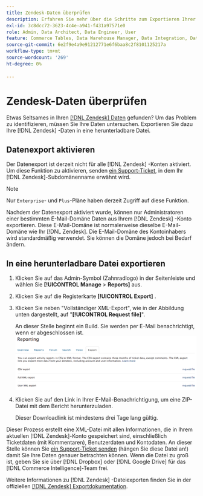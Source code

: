 ```yaml
---
title: Zendesk-Daten überprüfen
description: Erfahren Sie mehr über die Schritte zum Exportieren Ihrer Zendesk-Daten.
exl-id: 3c8dcc72-3623-4c4e-a941-f431a97571e0
role: Admin, Data Architect, Data Engineer, User
feature: Commerce Tables, Data Warehouse Manager, Data Integration, Data Import/Export
source-git-commit: 6e2f9e4a9e91212771e6f6baa8c2f8101125217a
workflow-type: tm+mt
source-wordcount: '269'
ht-degree: 0%

---
```


# Zendesk-Daten überprüfen

Etwas Seltsames in Ihren [[!DNL Zendesk] Daten](../integrations/exp-zendesk-data.md) gefunden? Um das Problem zu identifizieren, müssen Sie Ihre Daten untersuchen. Exportieren Sie dazu Ihre [!DNL Zendesk] -Daten in eine herunterladbare Datei.

## Datenexport aktivieren

Der Datenexport ist derzeit nicht für alle [!DNL Zendesk] -Konten aktiviert. Um diese Funktion zu aktivieren, senden [ein Support-Ticket](https://experienceleague.adobe.com/docs/commerce-knowledge-base/kb/troubleshooting/miscellaneous/mbi-service-policies.html), in dem Ihr [!DNL Zendesk]-Subdomänenname erwähnt wird.

>[!NOTE]
>
>Nur `Enterprise`- und `Plus`-Pläne haben derzeit Zugriff auf diese Funktion.

Nachdem der Datenexport aktiviert wurde, können nur Administratoren einer bestimmten E-Mail-Domäne Daten aus Ihrem [!DNL Zendesk] -Konto exportieren. Diese E-Mail-Domäne ist normalerweise dieselbe E-Mail-Domäne wie Ihr [!DNL Zendesk]. Die E-Mail-Domäne des Kontoinhabers wird standardmäßig verwendet. Sie können die Domäne jedoch bei Bedarf ändern.

## In eine herunterladbare Datei exportieren

1. Klicken Sie auf das Admin-Symbol (Zahnradlogo) in der Seitenleiste und wählen Sie **[!UICONTROL Manage** > **Reports]** aus.
1. Klicken Sie auf die Registerkarte **[!UICONTROL Export]** .
1. Klicken Sie neben &quot;Vollständiger XML-Export&quot;, wie in der Abbildung unten dargestellt, auf &quot;**[!UICONTROL Request file]**&quot;.

   An dieser Stelle beginnt ein Build. Sie werden per E-Mail benachrichtigt, wenn er abgeschlossen ist.
   ![reports_export_new.png](../../../assets/reports_export_new.png)

1. Klicken Sie auf den Link in Ihrer E-Mail-Benachrichtigung, um eine ZIP-Datei mit dem Bericht herunterzuladen.

   Dieser Downloadlink ist mindestens drei Tage lang gültig.

Dieser Prozess erstellt eine XML-Datei mit allen Informationen, die in Ihrem aktuellen [!DNL Zendesk]-Konto gespeichert sind, einschließlich Ticketdaten (mit Kommentaren), Benutzerdaten und Kontodaten. An dieser Stelle können Sie [ein Support-Ticket senden](https://experienceleague.adobe.com/docs/commerce-knowledge-base/kb/troubleshooting/miscellaneous/mbi-service-policies.html) (hängen Sie diese Datei an!) damit Sie Ihre Daten genauer betrachten können. Wenn die Datei zu groß ist, geben Sie sie über [!DNL Dropbox] oder [!DNL Google Drive] für das [!DNL Commerce Intelligence]-Team frei.

Weitere Informationen zu [!DNL Zendesk] -Dateiexporten finden Sie in der offiziellen [[!DNL Zendesk] Exportdokumentation](https://support.zendesk.com/hc/en-us/articles/4408886165402-Exporting-data-to-a-JSON-CSV-or-XML-file).
